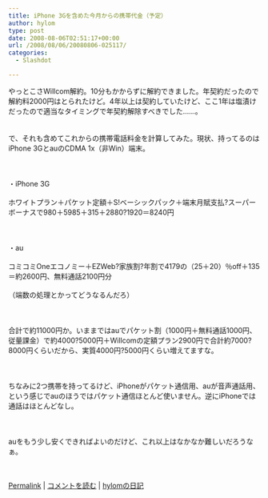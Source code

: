 ```yaml
---
title: iPhone 3Gを含めた今月からの携帯代金（予定）
author: hylom
type: post
date: 2008-08-06T02:51:17+00:00
url: /2008/08/06/20080806-025117/
categories:
  - Slashdot

---
```

やっとこさWillcom解約。10分もかからずに解約できました。年契約だったので解約料2000円はとられたけど。4年以上は契約していたけど、ここ1年は塩漬けだったので適当なタイミングで年契約解除すべきでした……。  
</br>   
で、それも含めてこれからの携帯電話料金を計算してみた。現状、持ってるのはiPhone 3GとauのCDMA 1x（非Win）端末。</br>  
</br>   
・iPhone 3G</br>   
ホワイトプラン＋パケット定額＋S!ベーシックパック＋端末月賦支払?スーパーボーナスで980＋5985＋315＋2880?1920＝8240円</br>  
</br>   
・au</br>   
コミコミOneエコノミー＋EZWeb?家族割?年割で4179の（25＋20）％off＋135＝約2600円、無料通話2100円分</br>   
（端数の処理とかってどうなるんだろ）</br>  
</br>   
合計で約11000円か。いままではauでパケット割（1000円＋無料通話1000円、従量課金）で約4000?5000円＋Willcomの定額プラン2900円で合計約7000?8000円くらいだから、実質4000円?5000円くらい増えてますな。</br>  
</br>   
ちなみに2つ携帯を持ってるけど、iPhoneがパケット通信用、auが音声通話用、という感じでauのほうではパケット通信ほとんど使いません。逆にiPhoneでは通話はほとんどなし。</br>  
</br>   
auをもう少し安くできればよいのだけど、これ以上はなかなか難しいだろうなぁ。</br>  
</br> 

   [Permalink][1] |    [コメントを読む][2] |    [hylomの日記][3] 

</br>

 [1]: http://slashdot.jp/~hylom/journal/448313
 [2]: http://slashdot.jp/~hylom/journal/448313#acomments
 [3]: http://slashdot.jp/~hylom/journal/